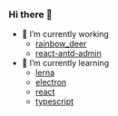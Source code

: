 ### Hi there 👋
- 🔭 I’m currently working
  - [rainbow_deer](https://github.com/guo-jianqiang/rainbow_deer)
  - [react-antd-admin](https://github.com/guo-jianqiang/react-antd-admin)
- 🌱 I’m currently learning
  - [lerna](https://www.lernajs.cn/)
  - [electron](https://www.electronjs.org/docs)
  - [react](https://react.docschina.org/)
  - [typescript](https://www.typescriptlang.org/docs/)

<!--
**guo-jianqiang/guo-jianqiang** is a ✨ _special_ ✨ repository because its `README.md` (this file) appears on your GitHub profile.

Here are some ideas to get you started:

- 🔭 I’m currently working on ...
- 🌱 I’m currently learning ...
- 👯 I’m looking to collaborate on ...
- 🤔 I’m looking for help with ...
- 💬 Ask me about ...
- 📫 How to reach me: ...
- 😄 Pronouns: ...
- ⚡ Fun fact: ...
-->
